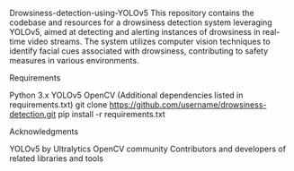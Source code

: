 Drowsiness-detection-using-YOLOv5
This repository contains the codebase and resources for a drowsiness detection system leveraging YOLOv5, aimed at detecting and alerting instances of drowsiness in real-time video streams. The system utilizes computer vision techniques to identify facial cues associated with drowsiness, contributing to safety measures in various environments.

Requirements

Python 3.x
YOLOv5
OpenCV (Additional dependencies listed in requirements.txt)
git clone https://github.com/username/drowsiness-detection.git pip install -r requirements.txt

Acknowledgments

YOLOv5 by Ultralytics
OpenCV community
Contributors and developers of related libraries and tools
